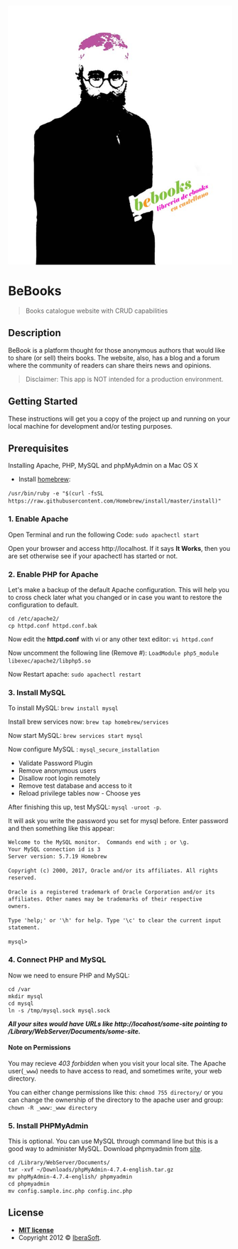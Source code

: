 <p align="center">
  <img src="be-books-logo.jpg" title="Be Books">
</p>

# BeBooks

> Books catalogue website with CRUD capabilities

## Description

BeBook is a platform thought for those anonymous authors that would like to share (or sell) theirs books.
The website, also, has a blog and a forum where the community of readers can share theirs news and opinions.

> Disclaimer: This app is NOT intended for a production environment.

## Getting Started

These instructions will get you a copy of the project up and running on your local machine for development and/or testing purposes.

## Prerequisites

Installing Apache, PHP, MySQL and phpMyAdmin on a Mac OS X

- Install [homebrew](https://brew.sh/):

`/usr/bin/ruby -e "$(curl -fsSL https://raw.githubusercontent.com/Homebrew/install/master/install)"`

### 1. Enable Apache
Open Terminal and run the following Code: `sudo apachectl start`

Open your browser and access http://localhost. If it says **It Works**, then you are set otherwise see if your apachectl has started or not.

### 2. Enable PHP for Apache
Let's make a backup of the default Apache configuration. This will help you to cross check later what you changed or in case you want to restore the configuration to default.
```Apache-config-backup
cd /etc/apache2/
cp httpd.conf httpd.conf.bak
```
Now edit the **httpd.conf** with vi or any other text editor: `vi httpd.conf`

Now uncomment the following line (Remove #): `LoadModule php5_module libexec/apache2/libphp5.so`

Now Restart apache: `sudo apachectl restart`

### 3. Install MySQL
To install MySQL: `brew install mysql`

Install brew services now: `brew tap homebrew/services`

Now start MySQL: `brew services start mysql`

Now configure MySQL : `mysql_secure_installation`
* Validate Password Plugin
* Remove anonymous users
* Disallow root login remotely
* Remove test database and access to it
* Reload privilege tables now - Choose yes

After finishing this up, test MySQL: `mysql -uroot -p`.

It will ask you write the password you set for mysql before. Enter password and then something like this appear:

```mysql-Login
Welcome to the MySQL monitor.  Commands end with ; or \g.
Your MySQL connection id is 3
Server version: 5.7.19 Homebrew

Copyright (c) 2000, 2017, Oracle and/or its affiliates. All rights reserved.

Oracle is a registered trademark of Oracle Corporation and/or its
affiliates. Other names may be trademarks of their respective
owners.

Type 'help;' or '\h' for help. Type '\c' to clear the current input statement.

mysql>
```
### 4. Connect PHP and MySQL

Now we need to ensure PHP and MySQL:
```mysql-php-connection
cd /var
mkdir mysql
cd mysql
ln -s /tmp/mysql.sock mysql.sock
```
***All your sites would have URLs like http://locahost/some-site pointing to /Library/WebServer/Documents/some-site.***

#### Note on Permissions

You may recieve <i>403 forbidden</i> when you visit your local site. The Apache user(`_www`) needs to have access to read, and sometimes write, your web directory.

You can either change permissions like this: `chmod 755 directory/` or you can change the ownership of the directory to the apache user and group: `chown -R _www:_www directory`

### 5. Install PHPMyAdmin

This is optional. You can use MySQL through command line but this is a good way to administer MySQL. Download phpmyadmin from [site](https://www.phpmyadmin.net/).

```phpmyadmin-installation
cd /Library/WebServer/Documents/
tar -xvf ~/Downloads/phpMyAdmin-4.7.4-english.tar.gz
mv phpMyAdmin-4.7.4-english/ phpmyadmin
cd phpmyadmin
mv config.sample.inc.php config.inc.php
```

## License

- **[MIT license](http://opensource.org/licenses/mit-license.php)**
- Copyright 2012 © <a href="http://iberasoft.com" target="_blank">IberaSoft</a>.